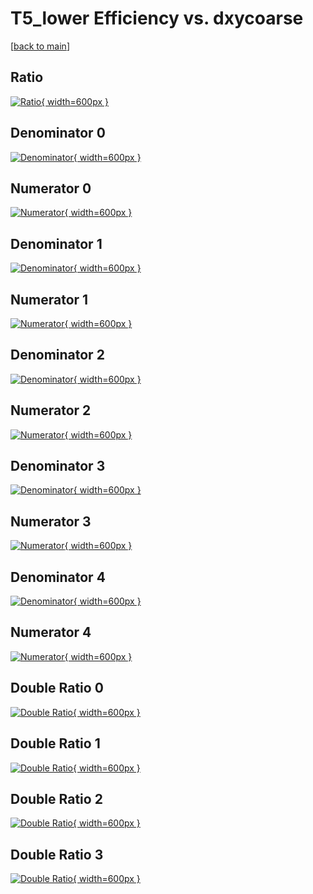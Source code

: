 # T5_lower Efficiency vs. dxycoarse

[[back to main](./)]



## Ratio

[![Ratio](../mtv/var/T5_lower_vtr_211_1_eff_dxycoarse.png){ width=600px }](../mtv/var/T5_lower_vtr_211_1_eff_dxycoarse.pdf)

## Denominator 0

[![Denominator](../mtv/den/T5_lower_vtr_211_1_eff_dxycoarse_den0.png){ width=600px }](../mtv/den/T5_lower_vtr_211_1_eff_dxycoarse_den0.pdf)

## Numerator 0

[![Numerator](../mtv/num/T5_lower_vtr_211_1_eff_dxycoarse_num0.png){ width=600px }](../mtv/num/T5_lower_vtr_211_1_eff_dxycoarse_num0.pdf)

## Denominator 1

[![Denominator](../mtv/den/T5_lower_vtr_211_1_eff_dxycoarse_den1.png){ width=600px }](../mtv/den/T5_lower_vtr_211_1_eff_dxycoarse_den1.pdf)

## Numerator 1

[![Numerator](../mtv/num/T5_lower_vtr_211_1_eff_dxycoarse_num1.png){ width=600px }](../mtv/num/T5_lower_vtr_211_1_eff_dxycoarse_num1.pdf)

## Denominator 2

[![Denominator](../mtv/den/T5_lower_vtr_211_1_eff_dxycoarse_den2.png){ width=600px }](../mtv/den/T5_lower_vtr_211_1_eff_dxycoarse_den2.pdf)

## Numerator 2

[![Numerator](../mtv/num/T5_lower_vtr_211_1_eff_dxycoarse_num2.png){ width=600px }](../mtv/num/T5_lower_vtr_211_1_eff_dxycoarse_num2.pdf)

## Denominator 3

[![Denominator](../mtv/den/T5_lower_vtr_211_1_eff_dxycoarse_den3.png){ width=600px }](../mtv/den/T5_lower_vtr_211_1_eff_dxycoarse_den3.pdf)

## Numerator 3

[![Numerator](../mtv/num/T5_lower_vtr_211_1_eff_dxycoarse_num3.png){ width=600px }](../mtv/num/T5_lower_vtr_211_1_eff_dxycoarse_num3.pdf)

## Denominator 4

[![Denominator](../mtv/den/T5_lower_vtr_211_1_eff_dxycoarse_den4.png){ width=600px }](../mtv/den/T5_lower_vtr_211_1_eff_dxycoarse_den4.pdf)

## Numerator 4

[![Numerator](../mtv/num/T5_lower_vtr_211_1_eff_dxycoarse_num4.png){ width=600px }](../mtv/num/T5_lower_vtr_211_1_eff_dxycoarse_num4.pdf)

## Double Ratio 0

[![Double Ratio](../mtv/ratio/T5_lower_vtr_211_1_eff_dxycoarse_ratio0.png){ width=600px }](../mtv/ratio/T5_lower_vtr_211_1_eff_dxycoarse_ratio0.pdf)

## Double Ratio 1

[![Double Ratio](../mtv/ratio/T5_lower_vtr_211_1_eff_dxycoarse_ratio1.png){ width=600px }](../mtv/ratio/T5_lower_vtr_211_1_eff_dxycoarse_ratio1.pdf)

## Double Ratio 2

[![Double Ratio](../mtv/ratio/T5_lower_vtr_211_1_eff_dxycoarse_ratio2.png){ width=600px }](../mtv/ratio/T5_lower_vtr_211_1_eff_dxycoarse_ratio2.pdf)

## Double Ratio 3

[![Double Ratio](../mtv/ratio/T5_lower_vtr_211_1_eff_dxycoarse_ratio3.png){ width=600px }](../mtv/ratio/T5_lower_vtr_211_1_eff_dxycoarse_ratio3.pdf)

